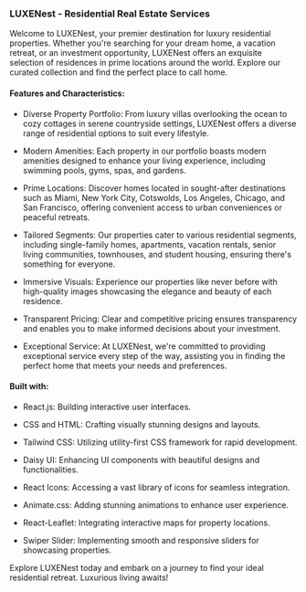 ### LUXENest - Residential Real Estate Services

Welcome to LUXENest, your premier destination for luxury residential properties. Whether you're searching for your dream home, a vacation retreat, or an investment opportunity, LUXENest offers an exquisite selection of residences in prime locations around the world. Explore our curated collection and find the perfect place to call home.

#### Features and Characteristics:

- Diverse Property Portfolio: From luxury villas overlooking the ocean to cozy cottages in serene countryside settings, LUXENest offers a diverse range of residential options to suit every lifestyle.

- Modern Amenities: Each property in our portfolio boasts modern amenities designed to enhance your living experience, including swimming pools, gyms, spas, and gardens.

- Prime Locations: Discover homes located in sought-after destinations such as Miami, New York City, Cotswolds, Los Angeles, Chicago, and San Francisco, offering convenient access to urban conveniences or peaceful retreats.

- Tailored Segments: Our properties cater to various residential segments, including single-family homes, apartments, vacation rentals, senior living communities, townhouses, and student housing, ensuring there's something for everyone.

- Immersive Visuals: Experience our properties like never before with high-quality images showcasing the elegance and beauty of each residence.

- Transparent Pricing: Clear and competitive pricing ensures transparency and enables you to make informed decisions about your investment.

- Exceptional Service: At LUXENest, we're committed to providing exceptional service every step of the way, assisting you in finding the perfect home that meets your needs and preferences.

#### Built with:

- React.js: Building interactive user interfaces.

- CSS and HTML: Crafting visually stunning designs and layouts.

- Tailwind CSS: Utilizing utility-first CSS framework for rapid development.

- Daisy UI: Enhancing UI components with beautiful designs and functionalities.

- React Icons: Accessing a vast library of icons for seamless integration.

- Animate.css: Adding stunning animations to enhance user experience.

- React-Leaflet: Integrating interactive maps for property locations.

- Swiper Slider: Implementing smooth and responsive sliders for showcasing properties.

Explore LUXENest today and embark on a journey to find your ideal residential retreat. Luxurious living awaits!
